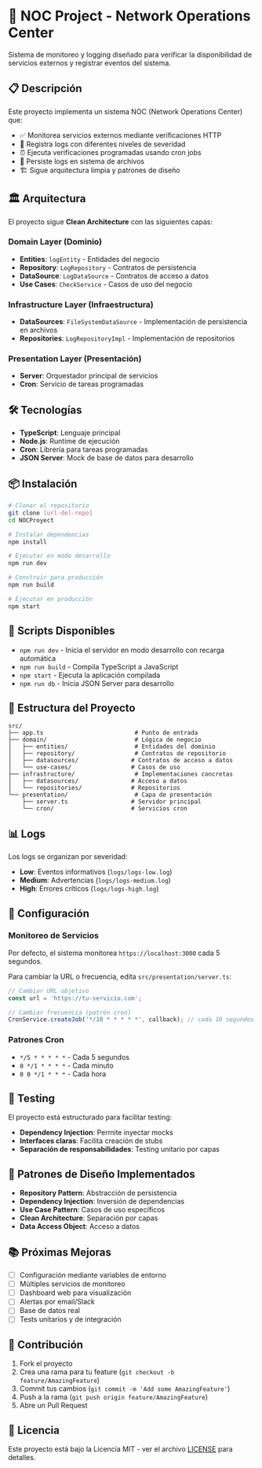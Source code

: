 # 🚀 NOC Project - Network Operations Center

Sistema de monitoreo y logging diseñado para verificar la disponibilidad de servicios externos y registrar eventos del sistema.

## 📋 Descripción

Este proyecto implementa un sistema NOC (Network Operations Center) que:

- ✅ Monitorea servicios externos mediante verificaciones HTTP
- 📝 Registra logs con diferentes niveles de severidad
- ⏰ Ejecuta verificaciones programadas usando cron jobs
- 💾 Persiste logs en sistema de archivos
- 🏗️ Sigue arquitectura limpia y patrones de diseño

## 🏛️ Arquitectura

El proyecto sigue **Clean Architecture** con las siguientes capas:

### Domain Layer (Dominio)
- **Entities**: `logEntity` - Entidades del negocio
- **Repository**: `LogRepository` - Contratos de persistencia
- **DataSource**: `LogDataSource` - Contratos de acceso a datos
- **Use Cases**: `CheckService` - Casos de uso del negocio

### Infrastructure Layer (Infraestructura)
- **DataSources**: `FileSystemDataSource` - Implementación de persistencia en archivos
- **Repositories**: `LogRepositoryImpl` - Implementación de repositorios

### Presentation Layer (Presentación)
- **Server**: Orquestador principal de servicios
- **Cron**: Servicio de tareas programadas

## 🛠️ Tecnologías

- **TypeScript**: Lenguaje principal
- **Node.js**: Runtime de ejecución
- **Cron**: Librería para tareas programadas
- **JSON Server**: Mock de base de datos para desarrollo

## 📦 Instalación

```bash
# Clonar el repositorio
git clone [url-del-repo]
cd NOCProyect

# Instalar dependencias
npm install

# Ejecutar en modo desarrollo
npm run dev

# Construir para producción
npm run build

# Ejecutar en producción
npm start
```

## 🚀 Scripts Disponibles

- `npm run dev` - Inicia el servidor en modo desarrollo con recarga automática
- `npm run build` - Compila TypeScript a JavaScript
- `npm start` - Ejecuta la aplicación compilada
- `npm run db` - Inicia JSON Server para desarrollo

## 📁 Estructura del Proyecto

```
src/
├── app.ts                          # Punto de entrada
├── domain/                         # Lógica de negocio
│   ├── entities/                   # Entidades del dominio
│   ├── repository/                 # Contratos de repositorio
│   ├── datasources/               # Contratos de acceso a datos
│   └── use-cases/                 # Casos de uso
├── infrastructure/                 # Implementaciones concretas
│   ├── datasources/               # Acceso a datos
│   └── repositories/              # Repositorios
└── presentation/                   # Capa de presentación
    ├── server.ts                  # Servidor principal
    └── cron/                      # Servicios cron
```

## 📊 Logs

Los logs se organizan por severidad:

- **Low**: Eventos informativos (`logs/logs-low.log`)
- **Medium**: Advertencias (`logs/logs-medium.log`)
- **High**: Errores críticos (`logs/logs-high.log`)

## 🔧 Configuración

### Monitoreo de Servicios

Por defecto, el sistema monitorea `https://localhost:3000` cada 5 segundos. 

Para cambiar la URL o frecuencia, edita `src/presentation/server.ts`:

```typescript
// Cambiar URL objetivo
const url = 'https://tu-servicio.com';

// Cambiar frecuencia (patrón cron)
CronService.createJob('*/10 * * * * *', callback); // cada 10 segundos
```

### Patrones Cron

- `*/5 * * * * *` - Cada 5 segundos
- `0 */1 * * * *` - Cada minuto
- `0 0 */1 * * *` - Cada hora

## 🧪 Testing

El proyecto está estructurado para facilitar testing:

- **Dependency Injection**: Permite inyectar mocks
- **Interfaces claras**: Facilita creación de stubs
- **Separación de responsabilidades**: Testing unitario por capas

## 🎯 Patrones de Diseño Implementados

- **Repository Pattern**: Abstracción de persistencia
- **Dependency Injection**: Inversión de dependencias
- **Use Case Pattern**: Casos de uso específicos
- **Clean Architecture**: Separación por capas
- **Data Access Object**: Acceso a datos

## 📚 Próximas Mejoras

- [ ] Configuración mediante variables de entorno
- [ ] Múltiples servicios de monitoreo
- [ ] Dashboard web para visualización
- [ ] Alertas por email/Slack
- [ ] Base de datos real
- [ ] Tests unitarios y de integración

## 👥 Contribución

1. Fork el proyecto
2. Crea una rama para tu feature (`git checkout -b feature/AmazingFeature`)
3. Commit tus cambios (`git commit -m 'Add some AmazingFeature'`)
4. Push a la rama (`git push origin feature/AmazingFeature`)
5. Abre un Pull Request

## 📄 Licencia

Este proyecto está bajo la Licencia MIT - ver el archivo [LICENSE](LICENSE) para detalles.
